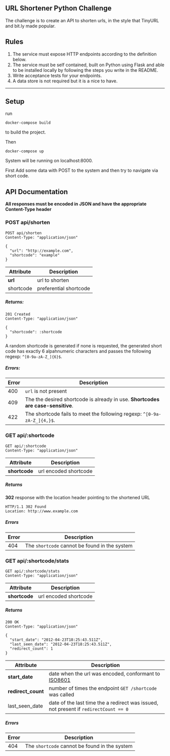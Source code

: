 ## URL Shortener Python Challenge

The challenge is to create an API to shorten urls, in the style that TinyURL and bit.ly made popular.

## Rules

1. The service must expose HTTP endpoints according to the definition below.
2. The service must be self contained, built on Python using Flask and able to be installed locally by following the steps you write in the README.
3. Write acceptance tests for your endpoints.
5. A data store is not required but it is a nice to have.


-------------------------------------------------------------------------

## Setup

run
```
docker-compose build
```
to build the project.

Then

```docker-compose up```

System will be running on localhost:8000.

First Add some data with POST to the system and then try to navigate via short code.


## API Documentation

**All responses must be encoded in JSON and have the appropriate Content-Type header**


### POST api/shorten

```
POST api/shorten
Content-Type: "application/json"

{
  "url": "http://example.com",
  "shortcode": "example"
}
```

Attribute | Description
--------- | -----------
**url**   | url to shorten
shortcode | preferential shortcode

##### Returns:

```
201 Created
Content-Type: "application/json"

{
  "shortcode": :shortcode
}
```

A random shortcode is generated if none is requested, the generated short code has exactly 6 alpahnumeric characters and passes the following regexp: ```^[0-9a-zA-Z_]{6}$```.

##### Errors:

Error | Description
----- | ------------
400   | ```url``` is not present
409   | The the desired shortcode is already in use. **Shortcodes are case-sensitive**.
422   | The shortcode fails to meet the following regexp: ```^[0-9a-zA-Z_]{4,}$```.


### GET api/:shortcode

```
GET api/:shortcode
Content-Type: "application/json"
```

Attribute      | Description
-------------- | -----------
**shortcode**  | url encoded shortcode

##### Returns

**302** response with the location header pointing to the shortened URL

```
HTTP/1.1 302 Found
Location: http://www.example.com
```

##### Errors

Error | Description
----- | ------------
404   | The ```shortcode``` cannot be found in the system

### GET api/:shortcode/stats

```
GET api/:shortcode/stats
Content-Type: "application/json"
```

Attribute      | Description
-------------- | -----------
**shortcode**  | url encoded shortcode

##### Returns

```
200 OK
Content-Type: "application/json"

{
  "start_date": "2012-04-23T18:25:43.511Z",
  "last_seen_date": "2012-04-23T18:25:43.511Z",
  "redirect_count": 1
}
```

Attribute          | Description
------------------ | -----------
**start_date**     | date when the url was encoded, conformant to [ISO8601](http://en.wikipedia.org/wiki/ISO_8601)
**redirect_count** | number of times the endpoint ```GET /shortcode``` was called
last_seen_date     | date of the last time the a redirect was issued, not present if ```redirectCount == 0```

##### Errors

Error | Description
----- | ------------
404   | The ```shortcode``` cannot be found in the system





